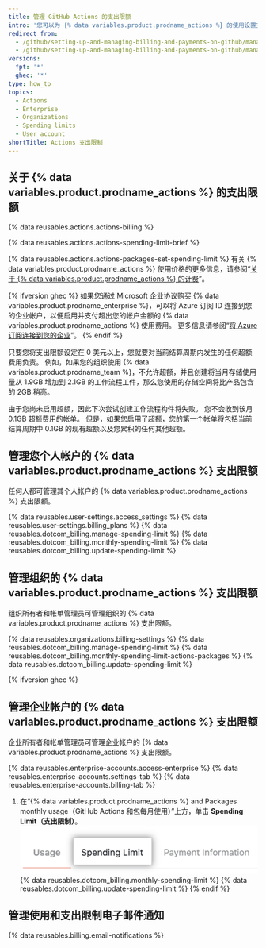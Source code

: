 ```yaml
---
title: 管理 GitHub Actions 的支出限额
intro: '您可以为 {% data variables.product.prodname_actions %} 的使用设置支出限额。'
redirect_from:
  - /github/setting-up-and-managing-billing-and-payments-on-github/managing-your-spending-limit-for-github-actions
  - /github/setting-up-and-managing-billing-and-payments-on-github/managing-billing-for-github-actions/managing-your-spending-limit-for-github-actions
versions:
  fpt: '*'
  ghec: '*'
type: how_to
topics:
  - Actions
  - Enterprise
  - Organizations
  - Spending limits
  - User account
shortTitle: Actions 支出限制
---
```


## 关于 {% data variables.product.prodname_actions %} 的支出限额

{% data reusables.actions.actions-billing %}

{% data reusables.actions.actions-spending-limit-brief %}

{% data reusables.actions.actions-packages-set-spending-limit %} 有关 {% data variables.product.prodname_actions %} 使用价格的更多信息，请参阅“[关于 {% data variables.product.prodname_actions %} 的计费](/billing/managing-billing-for-github-actions/about-billing-for-github-actions)”。

{% ifversion ghec %}
如果您通过 Microsoft 企业协议购买 {% data variables.product.prodname_enterprise %}，可以将 Azure 订阅 ID 连接到您的企业帐户，以便启用并支付超出您的帐户金额的 {% data variables.product.prodname_actions %} 使用费用。 更多信息请参阅“[将 Azure 订阅连接到您的企业](/billing/managing-billing-for-your-github-account/connecting-an-azure-subscription-to-your-enterprise)”。
{% endif %}

只要您将支出限额设定在 0 美元以上，您就要对当前结算周期内发生的任何超额费用负责。 例如，如果您的组织使用 {% data variables.product.prodname_team %}，不允许超额，并且创建将当月存储使用量从 1.9GB 增加到 2.1GB 的工作流程工件，那么您使用的存储空间将比产品包含的 2GB 稍高。

由于您尚未启用超额，因此下次尝试创建工作流程构件将失败。 您不会收到该月 0.1GB 超额费用的帐单。 但是，如果您启用了超额，您的第一个帐单将包括当前结算周期中 0.1GB 的现有超额以及您累积的任何其他超额。

## 管理您个人帐户的 {% data variables.product.prodname_actions %} 支出限额

任何人都可管理其个人帐户的 {% data variables.product.prodname_actions %} 支出限额。

{% data reusables.user-settings.access_settings %}
{% data reusables.user-settings.billing_plans %}
{% data reusables.dotcom_billing.manage-spending-limit %}
{% data reusables.dotcom_billing.monthly-spending-limit %}
{% data reusables.dotcom_billing.update-spending-limit %}

## 管理组织的 {% data variables.product.prodname_actions %} 支出限额

组织所有者和帐单管理员可管理组织的 {% data variables.product.prodname_actions %} 支出限额。

{% data reusables.organizations.billing-settings %}
{% data reusables.dotcom_billing.manage-spending-limit %}
{% data reusables.dotcom_billing.monthly-spending-limit-actions-packages %}
{% data reusables.dotcom_billing.update-spending-limit %}

{% ifversion ghec %}
## 管理企业帐户的 {% data variables.product.prodname_actions %} 支出限额

企业所有者和帐单管理员可管理企业帐户的 {% data variables.product.prodname_actions %} 支出限额。

{% data reusables.enterprise-accounts.access-enterprise %}
{% data reusables.enterprise-accounts.settings-tab %}
{% data reusables.enterprise-accounts.billing-tab %}
1. 在“{% data variables.product.prodname_actions %} and Packages monthly usage（GitHub Actions 和包每月使用）”上方，单击 **Spending Limit（支出限制）**。 ![支出限制选项卡](/assets/images/help/settings/spending-limit-tab-enterprise.png)
{% data reusables.dotcom_billing.monthly-spending-limit %}
{% data reusables.dotcom_billing.update-spending-limit %}
{% endif %}

## 管理使用和支出限制电子邮件通知
{% data reusables.billing.email-notifications %}
